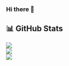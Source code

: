 ### Hi there 👋

<!--
**kangwonlee/kangwonlee** is a ✨ _special_ ✨ repository because its `README.md` (this file) appears on your GitHub profile.

Here are some ideas to get you started:

- 🔭 I’m currently working on ...
- 🌱 I’m currently learning ...
- 👯 I’m looking to collaborate on ...
- 🤔 I’m looking for help with ...
- 💬 Ask me about ...
- 📫 How to reach me: ...
- 😄 Pronouns: ...
- ⚡ Fun fact: ...
-->

## 📊 GitHub Stats
![](https://github-readme-stats.vercel.app/api?username=kangwonlee&hide_border=false&include_all_commits=false&show_icons=true)<br/>
![](https://github-readme-streak-stats.herokuapp.com/?user=kangwonlee&hide_border=false)<br/>
![](https://github-readme-stats.vercel.app/api/top-langs/?username=kangwonlee&hide_border=false&include_all_commits=false&count_private=false&layout=compact)<br>
